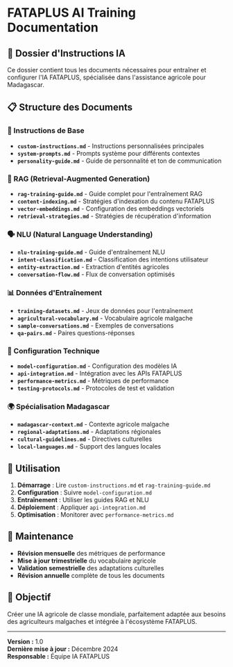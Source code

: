 # FATAPLUS AI Training Documentation

## 📁 Dossier d'Instructions IA

Ce dossier contient tous les documents nécessaires pour entraîner et configurer l'IA FATAPLUS, spécialisée dans l'assistance agricole pour Madagascar.

## 📋 Structure des Documents

### 🎯 Instructions de Base

- **`custom-instructions.md`** - Instructions personnalisées principales
- **`system-prompts.md`** - Prompts système pour différents contextes
- **`personality-guide.md`** - Guide de personnalité et ton de communication

### 🧠 RAG (Retrieval-Augmented Generation)

- **`rag-training-guide.md`** - Guide complet pour l'entraînement RAG
- **`content-indexing.md`** - Stratégies d'indexation du contenu FATAPLUS
- **`vector-embeddings.md`** - Configuration des embeddings vectoriels
- **`retrieval-strategies.md`** - Stratégies de récupération d'information

### 🗣️ NLU (Natural Language Understanding)

- **`nlu-training-guide.md`** - Guide d'entraînement NLU
- **`intent-classification.md`** - Classification des intentions utilisateur
- **`entity-extraction.md`** - Extraction d'entités agricoles
- **`conversation-flow.md`** - Flux de conversation optimisés

### 📊 Données d'Entraînement

- **`training-datasets.md`** - Jeux de données pour l'entraînement
- **`agricultural-vocabulary.md`** - Vocabulaire agricole malgache
- **`sample-conversations.md`** - Exemples de conversations
- **`qa-pairs.md`** - Paires questions-réponses

### 🔧 Configuration Technique

- **`model-configuration.md`** - Configuration des modèles IA
- **`api-integration.md`** - Intégration avec les APIs FATAPLUS
- **`performance-metrics.md`** - Métriques de performance
- **`testing-protocols.md`** - Protocoles de test et validation

### 🌍 Spécialisation Madagascar

- **`madagascar-context.md`** - Contexte agricole malgache
- **`regional-adaptations.md`** - Adaptations régionales
- **`cultural-guidelines.md`** - Directives culturelles
- **`local-languages.md`** - Support des langues locales

## 🚀 Utilisation

1. **Démarrage** : Lire `custom-instructions.md` et `rag-training-guide.md`
2. **Configuration** : Suivre `model-configuration.md`
3. **Entraînement** : Utiliser les guides RAG et NLU
4. **Déploiement** : Appliquer `api-integration.md`
5. **Optimisation** : Monitorer avec `performance-metrics.md`

## 📝 Maintenance

- **Révision mensuelle** des métriques de performance
- **Mise à jour trimestrielle** du vocabulaire agricole
- **Validation semestrielle** des adaptations culturelles
- **Révision annuelle** complète de tous les documents

## 🎯 Objectif

Créer une IA agricole de classe mondiale, parfaitement adaptée aux besoins des agriculteurs malgaches et intégrée à l'écosystème FATAPLUS.

---

**Version :** 1.0  
**Dernière mise à jour :** Décembre 2024  
**Responsable :** Équipe IA FATAPLUS

